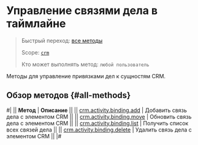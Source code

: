 # Управление связями дела в таймлайне

> Быстрый переход: [все методы](#all-methods) 
>
> Scope: [`crm`](../../../../scopes/permissions.md)
>
> Кто может выполнять метод: `любой пользователь`

Методы для управление привязками дел к сущностям CRM.

## Обзор методов {#all-methods}

#|
|| **Метод** | **Описание** ||
|| [crm.activity.binding.add](./crm-activity-binding-add.md) | Добавить связь дела с элементом CRM ||
|| [crm.activity.binding.move](./crm-activity-binding-move.md) | Обновить связь дела с элементом CRM ||
|| [crm.activity.binding.list](./crm-activity-binding-list.md) | Получить список всех связей дела ||
|| [crm.activity.binding.delete](./crm-activity-binding-delete.md) | Удалить связь дела с элементом CRM ||
|#

